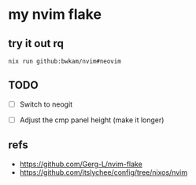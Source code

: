 # my nvim flake

## try it out rq
`nix run github:bwkam/nvim#neovim`

## TODO
- [ ] Switch to neogit
- [ ] Adjust the cmp panel height (make it longer)


## refs
- https://github.com/Gerg-L/nvim-flake
- https://github.com/itslychee/config/tree/nixos/nvim
